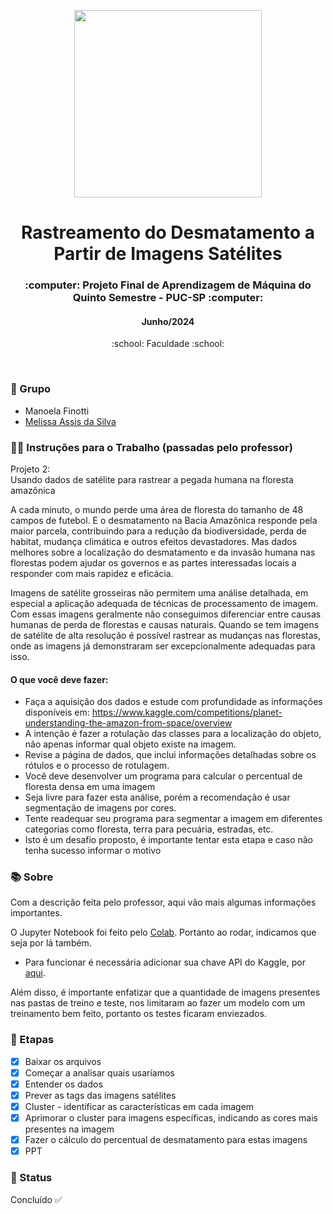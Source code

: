 <p align="center">
  <img src="https://storage.googleapis.com/kaggle-competitions/kaggle/6322/logos/header.png?GoogleAccessId=web-data@kaggle-161607.iam.gserviceaccount.com&Expires=1721164741&Signature=dVVxDn2u6L0sSmVi3yqvHLpbi1gdk%2BqJKPmbs9RXBuhyFPFjUCfL12e9Ky4q%2BniQ4SoP4wU5g9IZZigpKH9%2FabFtWQSaasRhDyGa%2B9MC9Vf6oC4rKjpImJodHmGwT9Sn5Dsgb9FLbl47Uzf1oqK1RST5CvLodTzuOfYvBVS6bVVRvc3cmj6AQO%2BmWGigDhCN6VfQZHM%2Fpt0C1xl2X2AmEGoRuYddahHN1RiChdFZ%2F6y7TkM%2B0J2yN8pm1Jb5A28Of9oqNSbTqh6BF6nNG2kWEPrMpjLY48owwp2nhAXc86w6UIPN5vQ2AIlKAOw3qUVqx4gxV1Rikqww2G6N7vOv9w%3D%3D" width="300">
</p> 

<h1 align="center">Rastreamento do Desmatamento a Partir de Imagens Satélites</h1>

<h3 align="center">:computer: Projeto Final de Aprendizagem de Máquina do Quinto Semestre - PUC-SP :computer: </h3>
<h4 align="center">Junho/2024</h4>
<p align='center'> :school: Faculdade :school: </p>
 
  </br>
  
### :dancers: Grupo
- Manoela Finotti
- [Melissa Assis da Silva](https://github.com/melassiss)

### :teacher: Instruções para o Trabalho (passadas pelo professor)
Projeto 2:  
Usando dados de satélite para rastrear a pegada humana na floresta amazônica

A cada minuto, o mundo perde uma área de floresta do tamanho de 48 campos de futebol. E o desmatamento na Bacia Amazônica responde pela maior parcela, contribuindo para a redução da biodiversidade, perda de habitat, mudança climática e outros efeitos devastadores. Mas dados melhores sobre a localização do desmatamento e da invasão humana nas florestas podem ajudar os governos e as partes interessadas locais a responder com mais rapidez e eficácia.

Imagens de satélite grosseiras não permitem uma análise detalhada, em especial a aplicação adequada de técnicas de processamento de imagem. Com essas imagens geralmente não conseguimos diferenciar entre causas humanas de perda de florestas e causas naturais. Quando se tem imagens de satélite de alta resolução é possível rastrear as mudanças nas florestas, onde as imagens já demonstraram ser excepcionalmente adequadas para isso.

#### O que você deve fazer:
- Faça a aquisição dos dados e estude com profundidade as informações disponíveis em: https://www.kaggle.com/competitions/planet-understanding-the-amazon-from-space/overview
- A intenção é fazer a rotulação das classes para a localização do objeto, não apenas informar qual objeto existe na imagem.
- Revise a página de dados, que inclui informações detalhadas sobre os rótulos e o processo de rotulagem.
- Você deve desenvolver um programa para calcular o percentual de floresta densa em uma imagem
- Seja livre para fazer esta análise, porém a recomendação é usar segmentação de imagens por cores.
- Tente readequar seu programa para segmentar a imagem em diferentes categorias como floresta, terra para pecuária, estradas, etc.
- Isto é um desafio proposto, é importante tentar esta etapa e caso não tenha sucesso informar o motivo 

### :books: Sobre
Com a descrição feita pelo professor, aqui vão mais algumas informações importantes.

O Jupyter Notebook foi feito pelo [Colab](https://colab.research.google.com/). Portanto ao rodar, indicamos que seja por lá também.

 - Para funcionar é necessária adicionar sua chave API do Kaggle, por [aqui](https://www.kaggle.com/settings).

Além disso, é importante enfatizar que a quantidade de imagens presentes nas pastas de treino e teste, nos limitaram ao fazer um modelo com um treinamento bem feito, portanto os testes ficaram enviezados.

### :bookmark_tabs: Etapas
- [x] Baixar os arquivos
- [x] Começar a analisar quais usaríamos
- [x] Entender os dados
- [X] Prever as tags das imagens satélites
- [x] Cluster - identificar as características em cada imagem
- [x] Aprimorar o cluster para imagens específicas, indicando as cores mais presentes na imagem
- [x] Fazer o cálculo do percentual de desmatamento para estas imagens
- [x] PPT

### :eyes: Status
Concluído :white_check_mark:
